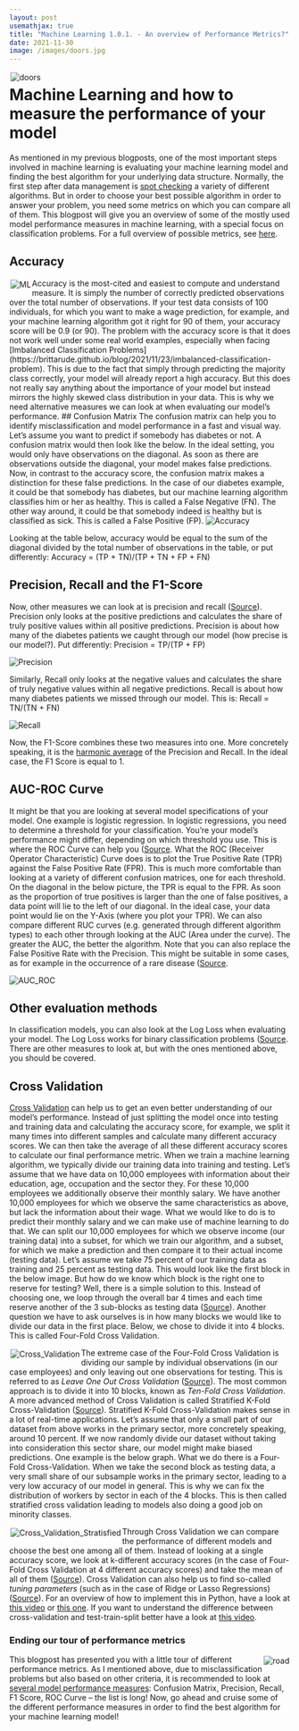 ```yaml
---
layout: post
usemathjax: true 
title: "Machine Learning 1.0.1. - An overview of Performance Metrics?"
date: 2021-11-30
image: /images/doors.jpg
---
```


<img src="/images/doors.jpg" alt="doors" style="float:left;margin: 2px 2px 2px 2px;max-width:30%;"/>

# Machine Learning and how to measure the performance of your model 
As mentioned in my previous blogposts, one of the most important steps involved in machine learning is evaluating your machine learning model and finding the best algorithm for your underlying data structure. Normally, the first step after data management is [spot checking](https://machinelearningmastery.com/why-you-should-be-spot-checking-algorithms-on-your-machine-learning-problems/) a variety of different algorithms. But in order to choose your best possible algorithm in order to answer your problem, you need some metrics on which you can compare all of them. This blogpost will give you an overview of some of the mostly used model performance measures in machine learning, with a special focus on classification problems. For a full overview of possible metrics, see [here]( https://scikit-learn.org/stable/modules/model_evaluation.html#classification-metrics). 
## Accuracy

<img src="/images/arrow.jpg" alt="ML" style="float:left;margin: 2px 2px 2px 2px;max-width:30%;"/>
Accuracy is the most-cited and easiest to compute and understand measure. It is simply the number of correctly predicted observations over the total number of observations. If your test data consists of 100 individuals, for which you want to make a wage prediction, for example, and your machine learning algorithm got it right for 90 of them, your accuracy score will be 0.9 (or 90). The problem with the accuracy score is that it does not work well under some real world examples, especially when facing [Imbalanced Classification Problems](https://brittarude.github.io/blog/2021/11/23/imbalanced-classification-problem). This is due to the fact that simply through predicting the majority class correctly, your model will already report a high accuracy. But this does not really say anything about the importance of your model but instead mirrors the highly skewed class distribution in your data. This is why we need alternative measures we can look at when evaluating our model’s performance. 
## Confusion Matrix 
The confusion matrix can help you to identify misclassification and model performance in a fast and visual way. Let’s assume you want to predict if somebody has diabetes or not. A confusion matrix would then look like the below. In the ideal setting, you would only have observations on the diagonal. As soon as there are observations outside the diagonal, your model makes false predictions. Now, in contrast to the accuracy score, the confusion matrix makes a distinction for these false predictions. In the case of our diabetes example, it could be that somebody has diabetes, but our machine learning algorithm classifies him or her as healthy. This is called a False Negative (FN). The other way around, it could be that somebody indeed is healthy but is classified as sick. This is called a False Positive (FP). 

<img src="/images/Accuracy.PNG" alt="Accuracy" style="max-width:100%;"/>

Looking at the table below, accuracy would be equal to the sum of the diagonal divided by the total number of observations in the table, or put differently: 
Accuracy = (TP + TN)/(TP + TN + FP + FN) 
## Precision, Recall and the F1-Score  
Now, other measures we can look at is precision and recall ([Source]( https://medium.com/@MohammedS/performance-metrics-for-classification-problems-in-machine-learning-part-i-b085d432082b)). Precision only looks at the positive predictions and calculates the share of truly positive values within all positive predictions. Precision is about how many of the diabetes patients we caught through our model (how precise is our model?). Put differently: 
Precision = TP/(TP + FP)

<img src="/images/Precision.PNG" alt="Precision" style="max-width:100%;"/>

Similarly, Recall only looks at the negative values and calculates the share of truly negative values within all negative predictions. Recall is about how many diabetes patients we missed through our model. This is: 
Recall = TN/(TN + FN)

<img src="/images/Recall.PNG" alt="Recall" style="max-width:100%;"/>

Now, the F1-Score combines these two measures into one. More concretely speaking, it is the [harmonic average](https://medium.com/@MohammedS/performance-metrics-for-classification-problems-in-machine-learning-part-i-b085d432082b) of the Precision and Recall. In the ideal case, the F1 Score is equal to 1. 
## AUC-ROC Curve
It might be that you are looking at several model specifications of your model. One example is logistic regression. In logistic regressions, you need to determine a threshold for your classification. You’re your model’s performance might differ, depending on which threshold you use. This is where the ROC Curve can help you ([Source](https://www.youtube.com/watch?v=4jRBRDbJemM). What the ROC (Receiver Operator Characteristic) Curve does is to plot the True Positive Rate (TPR) against the False Positive Rate (FPR). This is much more comfortable than looking at a variety of different confusion matrices, one for each threshold. On the diagonal in the below picture, the TPR is equal to the FPR. As soon as the proportion of true positives is larger than the one of false positives, a data point will lie to the left of our diagonal. In the ideal case, your data point would lie on the Y-Axis (where you plot your TPR). We can also compare different RUC curves (e.g. generated through different algorithm types) to each other through looking at the AUC (Area under the curve). The greater the AUC, the better the algorithm. Note that you can also replace the False Positive Rate with the Precision. This might be suitable in some cases, as for example in the occurrence of a rare disease ([Source]( https://www.youtube.com/watch?v=4jRBRDbJemM). 

<img src="/images/AUC_ROC.PNG" alt="AUC_ROC" style="max-width:100%;"/>

## Other evaluation methods
In classification models, you can also look at the Log Loss when evaluating your model. The Log Loss works for binary classification problems ([Source]( https://www.youtube.com/watch?v=YbhzM2wxuBg). There are other measures to look at, but with the ones mentioned above, you should be covered. 

## Cross Validation 
[Cross Validation](https://scikit-learn.org/stable/modules/cross_validation.html) can help us to get an even better understanding of our model’s performance. Instead of just splitting the model once into testing and training data and calculating the accuracy score, for example, we split it many times into different samples and calculate many different accuracy scores. We can then take the average of all these different accuracy scores to calculate our final performance metric. When we train a machine learning algorithm, we typically divide our training data into training and testing. Let’s assume that we have data on 10,000 employees with information about their education, age, occupation and the sector they. For these 10,000 employees we additionally observe their monthly salary. We have another 10,000 employees for which we observe the same characteristics as above, but lack the information about their wage. What we would like to do is to predict their monthly salary and we can make use of machine learning to do that. We can split our 10,000 employees for which we observe income (our training data) into a subset, for which we train our algorithm, and a subset, for which we make a prediction and then compare it to their actual income (testing data). Let’s assume we take 75 percent of our training data as training and 25 percent as testing data. This would look like the first block in the below image. But how do we know which block is the right one to reserve for testing? Well, there is a simple solution to this. Instead of choosing one, we loop through the overall bar 4 times and each time reserve another of the 3 sub-blocks as testing data ([Source](https://www.youtube.com/watch?v=fSytzGwwBVw)). Another question we have to ask ourselves is in how many blocks we would like to divide our data in the first place. Below, we chose to divide it into 4 blocks. This is called Four-Fold Cross Validation. 

<img src="/images/Cross_Validation.png" alt="Cross_Validation" style="float:left;margin: 2px 2px 2px 2px;max-width:50%;"/>

The extreme case of the Four-Fold Cross Validation is dividing our sample by individual observations (in our case employees) and only leaving out one observations for testing. This is referred to as *Leave One Out Cross Validation* ([Source](https://www.youtube.com/watch?v=fSytzGwwBVw)). The most common approach is to divide it into 10 blocks, known as *Ten-Fold Cross Validation*. A more advanced method of Cross Validation is called Stratified K-Fold Cross-Validation ([Source]( https://www.youtube.com/watch?v=xE9cIcJf48A)). Stratified K-Fold Cross-Validation makes sense in a lot of real-time applications. Let’s assume that only a small part of our dataset from above works in the primary sector, more concretely speaking, around 10 percent. If we now randomly divide our dataset without taking into consideration this sector share, our model might make biased predictions. One example is the below graph. What we do there is a Four-Fold Cross-Validation. When we take the second block as testing data, a very small share of our subsample works in the primary sector, leading to a very low accuracy of our model in general. This is why we can fix the distribution of workers by sector in each of the 4 blocks. This is then called stratified cross validation leading to models also doing a good job on minority classes.  

<img src="/images/Cross_Validation_Stratisfied.PNG" alt="Cross_Validation_Stratisfied" style="float:left;margin: 2px 2px 2px 2px;max-width:50%;"/>

Through Cross Validation we can compare the performance of different models and choose the best one among all of them. Instead of looking at a single accuracy score, we look at k-different accuracy scores (in the case of Four-Fold Cross Validation at 4 different accuracy scores) and take the mean of all of them ([Source](https://scikit-learn.org/stable/modules/cross_validation.html#cross-validation)). Cross Validation can also help us to find so-called *tuning parameters* (such as in the case of Ridge or Lasso Regressions) ([Source](https://www.youtube.com/watch?v=fSytzGwwBVw)). For an overview of how to implement this in Python, have a look at [this video](https://www.youtube.com/watch?v=xE9cIcJf48A) or [this one](https://www.youtube.com/watch?v=L_dQrZZjGDg). If you want to understand the difference between cross-validation and test-train-split better have a look at [this video]( https://www.youtube.com/watch?v=WtWxOhhZWX0). 
### Ending our tour of performance metrics 

<img src="/images/road.png" alt="road" style="float:right;margin: 2px 2px 2px 2px;max-width:30%;"/>

This blogpost has presented you with a little tour of different performance metrics. As I mentioned above, due to misclassification problems but also based on other criteria, it is recommended to look at [several model performance measures]( https://www.analyticsvidhya.com/blog/2020/07/10-techniques-to-deal-with-class-imbalance-in-machine-learning/): Confusion Matrix, Precision, Recall, F1 Score, ROC Curve – the list is long! Now, go ahead and cruise some of the different performance measures in order to find the best algorithm for your machine learning model! 


